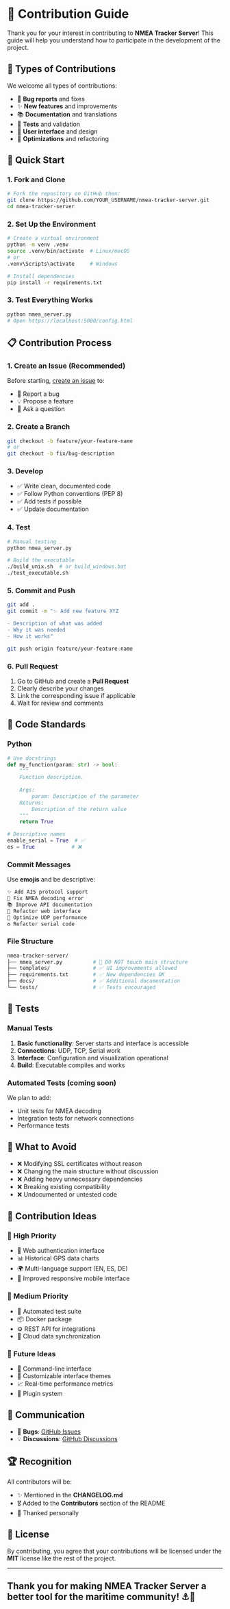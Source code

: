 
# 🤝 Contribution Guide

Thank you for your interest in contributing to **NMEA Tracker Server**! This guide will help you understand how to participate in the development of the project.


## 🌟 Types of Contributions

We welcome all types of contributions:

- 🐛 **Bug reports** and fixes
- ✨ **New features** and improvements
- 📚 **Documentation** and translations
- 🧪 **Tests** and validation
- 🎨 **User interface** and design
- 🔧 **Optimizations** and refactoring


## 🚀 Quick Start

### 1. Fork and Clone

```bash
# Fork the repository on GitHub then:
git clone https://github.com/YOUR_USERNAME/nmea-tracker-server.git
cd nmea-tracker-server
```

### 2. Set Up the Environment

```bash
# Create a virtual environment
python -m venv .venv
source .venv/bin/activate  # Linux/macOS
# or
.venv\Scripts\activate     # Windows

# Install dependencies
pip install -r requirements.txt
```

### 3. Test Everything Works

```bash
python nmea_server.py
# Open https://localhost:5000/config.html
```


## 📋 Contribution Process

### 1. Create an Issue (Recommended)

Before starting, [create an issue](https://github.com/YOUR_USERNAME/nmea-tracker-server/issues/new) to:

- 🐛 Report a bug
- 💡 Propose a feature
- 🤔 Ask a question

### 2. Create a Branch

```bash
git checkout -b feature/your-feature-name
# or
git checkout -b fix/bug-description
```


### 3. Develop

- ✅ Write clean, documented code
- ✅ Follow Python conventions (PEP 8)
- ✅ Add tests if possible
- ✅ Update documentation


### 4. Test

```bash
# Manual testing
python nmea_server.py

# Build the executable
./build_unix.sh  # or build_windows.bat
./test_executable.sh
```


### 5. Commit and Push

```bash
git add .
git commit -m "✨ Add new feature XYZ

- Description of what was added
- Why it was needed
- How it works"

git push origin feature/your-feature-name
```


### 6. Pull Request

1. Go to GitHub and create a **Pull Request**
2. Clearly describe your changes
3. Link the corresponding issue if applicable
4. Wait for review and comments


## 📝 Code Standards

### Python

```python
# Use docstrings
def my_function(param: str) -> bool:
    """
    Function description.
    
    Args:
        param: Description of the parameter
    Returns:
        Description of the return value
    """
    return True

# Descriptive names
enable_serial = True  # ✅
es = True            # ❌
```

### Commit Messages

Use **emojis** and be descriptive:

```bash
✨ Add AIS protocol support
🐛 Fix NMEA decoding error
📚 Improve API documentation
🎨 Refactor web interface
🔧 Optimize UDP performance
♻️ Refactor serial code
```

### File Structure

```bash
nmea-tracker-server/
├── nmea_server.py          # 🚫 DO NOT touch main structure
├── templates/              # ✅ UI improvements allowed
├── requirements.txt        # ✅ New dependencies OK
├── docs/                   # ✅ Additional documentation
└── tests/                  # ✅ Tests encouraged
```


## 🧪 Tests

### Manual Tests

1. **Basic functionality**: Server starts and interface is accessible
2. **Connections**: UDP, TCP, Serial work
3. **Interface**: Configuration and visualization operational
4. **Build**: Executable compiles and works

### Automated Tests (coming soon)

We plan to add:

- Unit tests for NMEA decoding
- Integration tests for network connections
- Performance tests


## 🚫 What to Avoid

- ❌ Modifying SSL certificates without reason
- ❌ Changing the main structure without discussion
- ❌ Adding heavy unnecessary dependencies
- ❌ Breaking existing compatibility
- ❌ Undocumented or untested code


## 🎯 Contribution Ideas

### 🥇 High Priority

- 🔐 Web authentication interface
- 📊 Historical GPS data charts
- 🌍 Multi-language support (EN, ES, DE)
- 📱 Improved responsive mobile interface

### 🥈 Medium Priority

- 🧪 Automated test suite
- 📦 Docker package
- ⚙️ REST API for integrations
- 🔄 Cloud data synchronization

### 🥉 Future Ideas

- 🤖 Command-line interface
- 🎨 Customizable interface themes
- 📈 Real-time performance metrics
- 🔌 Plugin system


## 💬 Communication

- 🐛 **Bugs**: [GitHub Issues](https://github.com/YOUR_USERNAME/nmea-tracker-server/issues)
- 💡 **Discussions**: [GitHub Discussions](https://github.com/YOUR_USERNAME/nmea-tracker-server/discussions)
<!-- - 📧 **Direct contact**: your.email@example.com -->


## 🏆 Recognition

All contributors will be:

- ✨ Mentioned in the **CHANGELOG.md**
- 🎖️ Added to the **Contributors** section of the README
- 💝 Thanked personally


## 📄 License

By contributing, you agree that your contributions will be licensed under the **MIT** license like the rest of the project.


---

## Thank you for making NMEA Tracker Server a better tool for the maritime community! ⚓🧭
